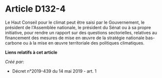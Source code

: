 # Article D132-4

Le Haut Conseil pour le climat peut être saisi par le Gouvernement, le président de l'Assemblée nationale, le président du
Sénat ou à sa propre initiative, pour rendre un rapport sur des questions sectorielles, relatives au financement des mesures
de mise en œuvre de la stratégie nationale bas-carbone ou à la mise en œuvre territoriale des politiques climatiques.

**Liens relatifs à cet article**

_Créé par_:

  - Décret n°2019-439 du 14 mai 2019 - art. 1
